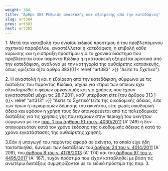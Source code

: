 ```yaml
---
weight: 384
title: "Άρθρο 384 Ρύθμιση αναστολής και εξαίρεσης από την κατεδάφιση"
slug: art384
prev: art383
next: art385
---
```


1\. Μετά την καταβολή του ενιαίου ειδικού προστίμου ή του προβλεπόμενου σχετικού παραβόλου, αναστέλλεται η κατεδάφιση, η επιβολή κάθε κύρωσης και η είσπραξη προστίμου για το χρονικό διάστημα που προβλέπεται στον παρόντα Κώδικα ή η κατασκευή εξαιρείται οριστικά από την κατεδάφιση, ανάλογα με την κατηγορία της αυθαίρετης κατασκευής, όπως ορίζεται σ[το άρθρο 383]({{< relref "art383" >}} "Δείτε το Σχετικό").

2\. Η αναστολή ή και η εξαίρεση από την κατεδάφιση, σύμφωνα με τις διατάξεις του παρόντος Κώδικα, ισχύει για κτίρια των οποίων έχει ολοκληρωθεί ο φέρων οργανισμός και για χρήσεις που έχουν εγκατασταθεί μέχρι τις 28.7.2011, καθ’ υπέρβαση είτε [του άρθρου 313 ]({{< relref "art313" >}} "Δείτε το Σχετικό")είτε της οικοδομικής άδειας, είτε των όρων ή περιορισμών δόμησης του ακινήτου, είτε χωρίς οικοδομική άδεια και εφόσον η χρήση τους δεν απαγορεύεται από τις πολεοδομικές διατάξεις για τις χρήσεις γης που ισχύουν στην περιοχή του ακινήτου σύμφωνα με την <a href="https://ia37rg02wpsa01.blob.core.windows.net/fek/01/2011/20110100249.pdf" title="Δείτε το Σχετικό">παρ. 1 του άρθρου 51 του ν. 4030/2011</a> (Α’ 249) ή δεν απαγορευόταν κατά τον χρόνο έκδοσης της οικοδομικής άδειας ή κατά το χρόνο εγκατάστασης της αυθαίρετης χρήσης.

3.Εάν η υπαγωγή του παρόντος αφορά σε ακίνητο, το οποίο είχε ήδη τακτοποιηθεί, δυνάμει των διατάξεων του<a href="https://ia37rg02wpsa01.blob.core.windows.net/fek/01/2011/20110100209.pdf" title="Δείτε το Σχετικό"> άρθρου 24 του ν. 4014/2011</a> (Α\` 209), του<a href="https://ia37rg02wpsa01.blob.core.windows.net/fek/01/2013/20130100174.pdf" title="Δείτε το Σχετικό"> άρθρου 8 του ν. 4178/2013</a> (Α\` 174) και του<a href="https://ia37rg02wpsa01.blob.core.windows.net/fek/01/2017/20170100167.pdf" title="Δείτε το Σχετικό"> άρθρου 97 του ν. 4495/2017</a> (Α\` 167), τυχόν πρόστιμα που είχαν καταβληθεί με βάση τις ανωτέρω διατάξεις συμψηφίζονται με το ειδικό πρόστιμο της παρ. 3.


